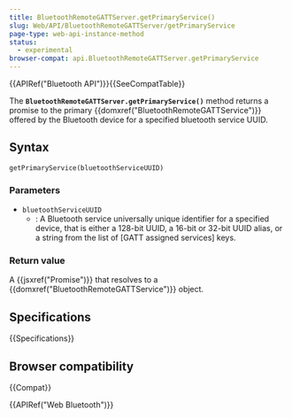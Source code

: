 ```yaml
---
title: BluetoothRemoteGATTServer.getPrimaryService()
slug: Web/API/BluetoothRemoteGATTServer/getPrimaryService
page-type: web-api-instance-method
status:
  - experimental
browser-compat: api.BluetoothRemoteGATTServer.getPrimaryService
---
```


{{APIRef("Bluetooth API")}}{{SeeCompatTable}}

The **`BluetoothRemoteGATTServer.getPrimaryService()`** method
returns a promise to the primary {{domxref("BluetoothRemoteGATTService")}} offered by the
Bluetooth device for a specified bluetooth service UUID.

## Syntax

```js-nolint
getPrimaryService(bluetoothServiceUUID)
```

### Parameters

- `bluetoothServiceUUID`
  - : A Bluetooth service universally unique identifier for a specified device, that is either a 128-bit UUID, a 16-bit or 32-bit UUID alias, or a string from the list of [GATT assigned services] keys.

### Return value

A {{jsxref("Promise")}} that resolves to a {{domxref("BluetoothRemoteGATTService")}} object.

## Specifications

{{Specifications}}

## Browser compatibility

{{Compat}}

{{APIRef("Web Bluetooth")}}
